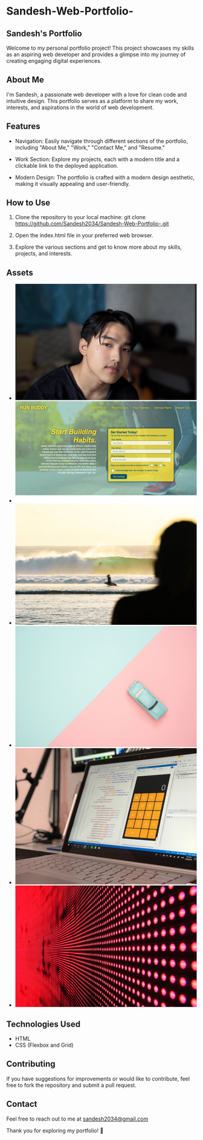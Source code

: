 # Sandesh-Web-Portfolio-
## Sandesh's Portfolio
Welcome to my personal portfolio project! This project showcases my skills as an aspiring web developer and provides a glimpse into my journey of creating engaging digital experiences.

## About Me
I'm Sandesh, a passionate web developer with a love for clean code and intuitive design. This portfolio serves as a platform to share my work, interests, and aspirations in the world of web development.

## Features
- Navigation: Easily navigate through different sections of the portfolio, including "About Me," "Work," "Contact Me," and "Resume."

- Work Section: Explore my projects, each with a modern title and a clickable link to the deployed application.

- Modern Design: The portfolio is crafted with a modern design aesthetic, making it visually appealing and user-friendly.

## How to Use
1. Clone the repository to your local machine: git clone https://github.com/Sandesh2034/Sandesh-Web-Portfolio-.git

2. Open the index.html file in your preferred web browser.

3. Explore the various sections and get to know more about my skills, projects, and interests.

## Assets
- ![profile](<images/Web Profile.png>)
- ![image 1](images/02-run-buddy.jpg)
- ![image 2](images/02-portfolio-4.jpg)
- ![image 3](images/02-portfolio-3.jpg)
- ![image 4](images/02-portfolio-2.jpg)
- ![image 5](images/02-portfolio-1.jpg)

## Technologies Used
- HTML
- CSS (Flexbox and Grid)

## Contributing
If you have suggestions for improvements or would like to contribute, feel free to fork the repository and submit a pull request.

## Contact
Feel free to reach out to me at sandesh2034@gmail.com 

Thank you for exploring my portfolio! 🚀